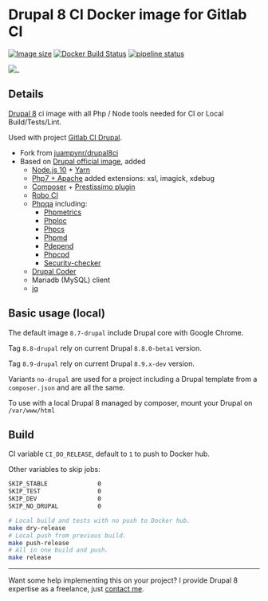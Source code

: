 # Drupal 8 CI Docker image for Gitlab CI

[![Image size](https://images.microbadger.com/badges/image/mogtofu33/drupal8ci.svg)](https://microbadger.com/images/mogtofu33/drupal8ci)
[![Docker Build Status](https://img.shields.io/docker/build/mogtofu33/drupal8ci.svg)](https://hub.docker.com/r/mogtofu33/drupal8ci/)
[![pipeline status](https://gitlab.com/mog33/drupal8ci/badges/master/pipeline.svg)](https://gitlab.com/mog33/drupal8ci/commits/master)

![_](https://img.shields.io/github/license/Mogtofu33/drupal8ci.svg)

## Details

[Drupal 8](https://www.drupal.org/8) ci image with all Php / Node tools needed for CI or Local Build/Tests/Lint.

Used with project [Gitlab CI Drupal](https://gitlab.com/mog33/gitlab-ci-drupal).

- Fork from [juampynr/drupal8ci](https://hub.docker.com/r/juampynr/drupal8ci/~/dockerfile/)
- Based on  [Drupal official image](https://hub.docker.com/_/drupal/), added
  - [Node.js 10](https://nodejs.org/en/) + [Yarn](https://yarnpkg.com)
  - [Php7 + Apache](https://github.com/docker-library/php/tree/master/7.2/stretch/apache) added extensions: xsl, imagick, xdebug
  - [Composer](https://getcomposer.org) + [Prestissimo plugin](https://github.com/hirak/prestissimo)
  - [Robo CI](http://robo.li)
  - [Phpqa](https://github.com/EdgedesignCZ/phpqa) including:
    - [Phpmetrics](https://www.phpmetrics.org)
    - [Phploc](https://github.com/sebastianbergmann/phploc)
    - [Phpcs](https://github.com/squizlabs/PHP_CodeSniffer)
    - [Phpmd](https://phpmd.org)
    - [Pdepend](https://pdepend.org)
    - [Phpcpd](https://github.com/sebastianbergmann/phpcpd)
    - [Security-checker](https://github.com/sensiolabs/security-checker)
  - [Drupal Coder](https://www.drupal.org/project/coder)
  - Mariadb (MySQL) client
  - [jq](https://stedolan.github.io/jq/)

## Basic usage (local)

The default image `8.7-drupal` include Drupal core with Google Chrome.

Tag `8.8-drupal` rely on current Drupal `8.8.0-beta1` version.

Tag `8.9-drupal` rely on current Drupal `8.9.x-dev` version.

Variants `no-drupal` are used for a project including a Drupal template from a `composer.json` and are all the same.

To use with a local Drupal 8 managed by composer, mount your Drupal on `/var/www/html`

## Build

CI variable `CI_DO_RELEASE`, default to `1` to push to Docker hub.

Other variables to skip jobs:

```bash
SKIP_STABLE              0
SKIP_TEST                0
SKIP_DEV                 0
SKIP_NO_DRUPAL           0
```

```bash
# Local build and tests with no push to Docker hub.
make dry-release
# Local push from previous build.
make push-release
# All in one build and push.
make release
```

----
Want some help implementing this on your project? I provide Drupal 8 expertise as a freelance, just [contact me](https://developpeur-drupal.com/en).
